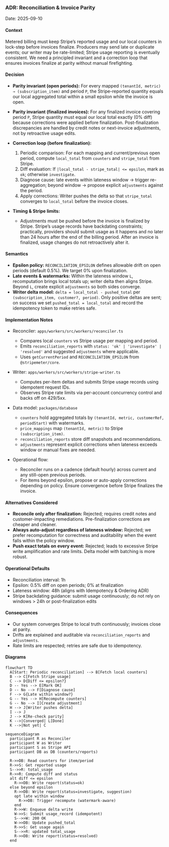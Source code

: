 ### ADR: Reconciliation & Invoice Parity

Date: 2025-09-10

#### Context

Metered billing must keep Stripe’s reported usage and our local counters in lock-step before invoices finalize. Producers may send late or duplicate events; our writer may be rate-limited; Stripe usage reporting is eventually consistent. We need a principled invariant and a correction loop that ensures invoices finalize at parity without manual firefighting.

#### Decision

- **Parity invariant (open periods):** For every mapped `(tenantId, metric) → (subscription_item)` and period `P`, the Stripe-reported quantity equals our local aggregated total within a small epsilon while the invoice is open.
- **Parity invariant (finalized invoices):** For any finalized invoice covering period `P`, Stripe quantity must equal our local total exactly (0% diff) because corrections were applied before finalization. Post-finalization discrepancies are handled by credit notes or next-invoice adjustments, not by retroactive usage edits.

- **Correction loop (before finalization):**
  1) Periodic comparison: For each mapping and current/previous open period, compute `local_total` from `counters` and `stripe_total` from Stripe.
  2) Diff evaluation: If `|local_total - stripe_total| <= epsilon`, mark as `ok`; otherwise `investigate`.
  3) Diagnose cause: late events within lateness window → trigger re-aggregation; beyond window → propose explicit `adjustments` against the period.
  4) Apply corrections: Writer pushes the delta so that `stripe_total` converges to `local_total` before the invoice closes.

- **Timing & Stripe limits:**
  - Adjustments must be pushed before the invoice is finalized by Stripe. Stripe’s usage records have backdating constraints; practically, providers should submit usage as it happens and no later than 24 hours after the end of the billing period. After an invoice is finalized, usage changes do not retroactively alter it.

#### Semantics

- **Epsilon policy:** `RECONCILIATION_EPSILON` defines allowable drift on open periods (default 0.5%). We target 0% upon finalization.
- **Late events & watermarks:** Within the lateness window `L`, recomputation brings local totals up; writer delta then aligns Stripe. Beyond `L`, create explicit `adjustments` so both sides converge.
- **Writer delta model:** `delta = local_total - pushed_total` per `(subscription_item, customer?, period)`. Only positive deltas are sent; on success we set `pushed_total = local_total` and record the idempotency token to make retries safe.

#### Implementation Notes

- Reconciler: `apps/workers/src/workers/reconciler.ts`
  - Compares local `counters` vs Stripe usage per mapping and period.
  - Emits `reconciliation_reports` with `status: 'ok' | 'investigate' | 'resolved'` and suggested `adjustments` where applicable.
  - Uses `getCurrentPeriod` and `RECONCILIATION_EPSILON` from `@stripemeter/core`.

- Writer: `apps/workers/src/workers/stripe-writer.ts`
  - Computes per-item deltas and submits Stripe usage records using idempotent request IDs.
  - Observes Stripe rate limits via per-account concurrency control and backs off on 429/5xx.

- Data model: `packages/database`
  - `counters` hold aggregated totals by `(tenantId, metric, customerRef, periodStart)` with watermarks.
  - `price_mappings` map `(tenantId, metric)` to Stripe `(subscription_item)`.
  - `reconciliation_reports` store diff snapshots and recommendations.
  - `adjustments` represent explicit corrections when lateness exceeds window or manual fixes are needed.

- Operational flow:
  - Reconciler runs on a cadence (default hourly) across current and any still-open previous periods.
  - For items beyond epsilon, propose or auto-apply corrections depending on policy. Ensure convergence before Stripe finalizes the invoice.

#### Alternatives Considered

- **Reconcile only after finalization:** Rejected; requires credit notes and customer-impacting remediations. Pre-finalization corrections are cheaper and cleaner.
- **Always auto-adjust regardless of lateness window:** Rejected; we prefer recomputation for correctness and auditability when the event falls within the policy window.
- **Push exact totals on every event:** Rejected; leads to excessive Stripe write amplification and rate limits. Delta model with batching is more robust.

#### Operational Defaults

- Reconciliation interval: 1h
- Epsilon: 0.5% diff on open periods; 0% at finalization
- Lateness window: 48h (aligns with Idempotency & Ordering ADR)
- Stripe backdating guidance: submit usage continuously; do not rely on windows > 24h or post-finalization edits

#### Consequences

- Our system converges Stripe to local truth continuously; invoices close at parity.
- Drifts are explained and auditable via `reconciliation_reports` and `adjustments`.
- Rate limits are respected; retries are safe due to idempotency.

#### Diagrams

```mermaid
flowchart TD
  A[Start: Periodic reconciliation] --> B[Fetch local counters]
  B --> C[Fetch Stripe usage]
  C --> D{Diff <= epsilon?}
  D -- Yes --> E[Mark OK]
  D -- No --> F[Diagnose cause]
  F --> G{Late within window?}
  G -- Yes --> H[Recompute counters]
  G -- No --> I[Create adjustment]
  H --> J[Writer pushes delta]
  I --> J
  J --> K[Re-check parity]
  K -->|Converged| L[Done]
  K -->|Not yet| C
```

```mermaid
sequenceDiagram
  participant R as Reconciler
  participant W as Writer
  participant S as Stripe API
  participant DB as DB (counters/reports)

  R->>DB: Read counters for item/period
  R->>S: Get reported usage
  S-->>R: total_usage
  R->>R: Compute diff and status
  alt diff <= epsilon
    R->>DB: Write report(status=ok)
  else beyond epsilon
    R->>DB: Write report(status=investigate, suggestion)
    opt late within window
      R->>DB: Trigger recompute (watermark-aware)
    end
    R->>W: Enqueue delta write
    W->>S: Submit usage_record (idempotent)
    S-->>W: 200 OK
    W->>DB: Update pushed_total
    R->>S: Get usage again
    S-->>R: updated total_usage
    R->>DB: Write report(status=resolved)
  end
```

